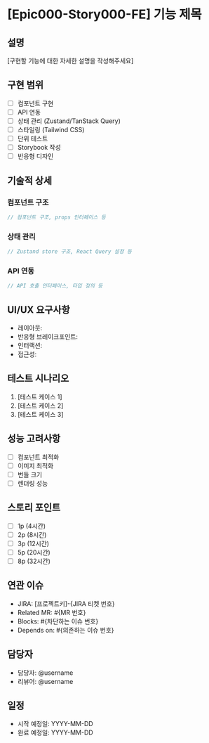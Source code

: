 # [Epic000-Story000-FE] 기능 제목

## 설명
[구현할 기능에 대한 자세한 설명을 작성해주세요]

## 구현 범위
- [ ] 컴포넌트 구현
- [ ] API 연동
- [ ] 상태 관리 (Zustand/TanStack Query)
- [ ] 스타일링 (Tailwind CSS)
- [ ] 단위 테스트
- [ ] Storybook 작성
- [ ] 반응형 디자인

## 기술적 상세
### 컴포넌트 구조
```typescript
// 컴포넌트 구조, props 인터페이스 등
```

### 상태 관리
```typescript
// Zustand store 구조, React Query 설정 등
```

### API 연동
```typescript
// API 호출 인터페이스, 타입 정의 등
```

## UI/UX 요구사항
- 레이아웃:
- 반응형 브레이크포인트:
- 인터랙션:
- 접근성:

## 테스트 시나리오
1. [테스트 케이스 1]
2. [테스트 케이스 2]
3. [테스트 케이스 3]

## 성능 고려사항
- [ ] 컴포넌트 최적화
- [ ] 이미지 최적화
- [ ] 번들 크기
- [ ] 렌더링 성능

## 스토리 포인트
- [ ] 1p (4시간)
- [ ] 2p (8시간)
- [ ] 3p (12시간)
- [ ] 5p (20시간)
- [ ] 8p (32시간)

## 연관 이슈
- JIRA: [프로젝트키]-{JIRA 티켓 번호}
- Related MR: #{MR 번호}
- Blocks: #{차단하는 이슈 번호}
- Depends on: #{의존하는 이슈 번호}

## 담당자
- 담당자: @username
- 리뷰어: @username

## 일정
- 시작 예정일: YYYY-MM-DD
- 완료 예정일: YYYY-MM-DD